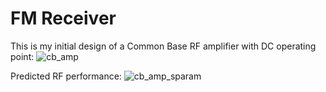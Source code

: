 # FM Receiver

This is my initial design of a Common Base RF amplifier with DC operating point: 
![cb_amp](https://github.com/user-attachments/assets/02ed81b2-87ec-4be7-87fa-f3cb74385aaf)

Predicted RF performance: 
![cb_amp_sparam](https://github.com/user-attachments/assets/4583d7ae-c089-40c1-800d-a73366224222)
